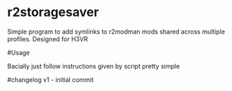 # r2storagesaver
Simple program to add symlinks to r2modman mods shared across multiple profiles. Designed for H3VR

#Usage

Bacially just follow instructions given by script pretty simple

#changelog
v1 - initial commit
